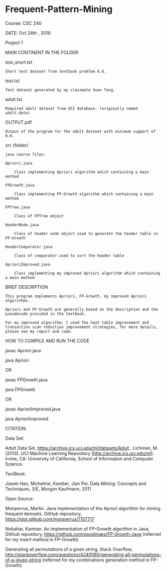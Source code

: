 # Frequent-Pattern-Mining

Course: CSC 240

DATE: Oct.24th , 2016

Project 1


MAIN CONTINENT IN THE FOLDER:

test_short.txt

	Short test dataset from textbook problem 6.6.
	
test.txt

	Test dataset generated by my classmate Xuan Tang.
	
adult.txt

	Required adult dataset from UCI database. (originally named adult.data)
	
OUTPUT.pdf

	Output of the program for the adult dataset with minimum support of 0.6.
	
src (folder)

	java source files:
	
	Apriori.java
	
		Class implementing Apriori algorithm which containing a main method
		
	FPGrowth.java
	
		Class implementing FP-Growth algorithm which containing a main method
		
	FPTree.java
	
		Class of FPTree object
		
	HeaderNode.java
	
		Class of header node object used to generate the header table in FP-Growth
		
	HeaderComparator.java
	
		Class of comparator used to sort the header table
		
	AprioriImproved.java
	
		Class implementing my improved Apriori algorithm which containing a main method
		

BRIEF DESCRIPTION

	This program implements Apriori, FP-Growth, my improved Apriori algorithms.
	
	Apriori and FP-Growth are generally based on the description and the pseudocode provided in the textbook.
	
	For my improved algorithm, I used the hash table improvement and transaction scan reduction improvement strategies, for more details, please see my report and code.
	

HOW TO COMPILE AND RUN THE CODE

javac Apriori.java

java Apriori

OR

javac FPGrowth.java

java FPGrowth

OR

javac AprioriImproved.java

java AprioriImproved


CITATION:

Data Set:

Adult Data Set, https://archive.ics.uci.edu/ml/datasets/Adult , Lichman, M. (2013). UCI Machine Learning Repository [http://archive.ics.uci.edu/ml]. Irvine, CA: University of California, School of Information and Computer Science.


TextBook:

Jiawei Han, Micheline, Kamber, Jian Pei, Data Mining: Concepts and Techniques, 3/E, Morgan Kaufmann, 2011


Open Source:

Monperrus, Martin. Java implementation of the Apriori algorithm for mining frequent itemsets. GitHub repository, https://gist.github.com/monperrus/7157717

Nobahar, Kamran. An implementation of FP-Growth algorithm in Java, GitHub repository, https://github.com/goodinges/FP-Growth-Java (referred for my insert method in FP-Growth)

Generating all permutations of a given string, Stack Overflow, http://stackoverflow.com/questions/4240080/generating-all-permutations-of-a-given-string (referred for my combinations generation method in FP-Growth)
